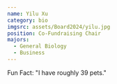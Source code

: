 ```yaml
---
name: Yilu Xu
category: bio
imgsrc: assets/Board2024/yilu.jpg
position: Co-Fundraising Chair
majors:
  - General Biology
  - Business 
---
```

Fun Fact: "I have roughly 39 pets."

